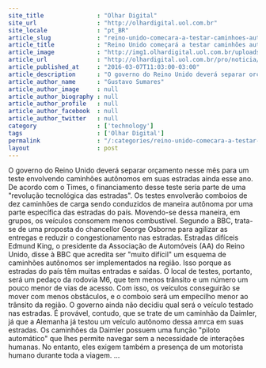```yaml
---
site_title               : "Olhar Digital"
site_url                 : "http://olhardigital.uol.com.br"
site_locale              : "pt_BR"
article_slug             : "reino-unido-comecara-a-testar-caminhoes-autonomos-ainda-em-2016"
article_title            : "Reino Unido começará a testar caminhões autônomos ainda em 2016"
article_image            : "http://img1.olhardigital.uol.com.br/uploads/acervo_imagens/2016/03/20160307120252_660_420.jpg"
article_url              : "http://olhardigital.uol.com.br/pro/noticia/reino-unido-comecara-a-testar-caminhoes-autonomos-ainda-em-2016/55843"
article_published_at     : "2016-03-07T11:03:00-03:00"
article_description      : "O governo do Reino Unido deverá separar orçamento nesse mês para um teste envolvendo caminhões autônomos em suas estradas ainda esse ano. De acordo com o Times, o financiamento desse teste seria parte de uma 'revolução tecnológica das estradas'. Os testes envolverão comboios de dez caminhões de carga sendo conduzidos de maneira autônoma por uma parte específica das estradas do país. Movendo-se dessa maneira, em grupos, os veículos consomem menos combustível. Segundo a BBC, trata-se de uma proposta do chancellor George Osborne para agilizar as entregas e reduzir o congestionamento nas estradas. Estradas difíceis Edmund King, o presidente da Associação de Automóveis (AA) do Reino Unido, disse à BBC que acredita ser 'muito difícil' um esquema de caminhões autônomos ser implementados na região. Isso porque as estradas do país têm muitas entradas e saídas. O local de testes, portanto, será um pedaço da rodovia M6, que tem menos trânsito e um número um pouco menor de vias de acesso. Com isso, os veículos conseguirão se mover com menos obstáculos, e o comboio será um empecilho menor ao trânsito da região. O governo ainda não decidiu qual será o veículo testado nas estradas. É provável, contudo, que se trate de um caminhão da Daimler, já que a Alemanha já testou um veículo autônomo dessa amrca em suas estradas. Os caminhões da Daimler possuem uma função 'piloto automático' que lhes permite navegar sem a necessidade de interações humanas. No entanto, eles exigem também a presença de um motorista humano durante toda a viagem. ..."
article_author_name      : "Gustavo Sumares"
article_author_image     : null
article_author_biography : null
article_author_profile   : null
article_author_facebook  : null
article_author_twitter   : null
category                 : ['technology']
tags                     : ['Olhar Digital']
permalink                : "/:categories/reino-unido-comecara-a-testar-caminhoes-autonomos-ainda-em-2016/"
layout                   : post
---
```


O governo do Reino Unido deverá separar orçamento nesse mês para um teste envolvendo caminhões autônomos em suas estradas ainda esse ano. De acordo com o Times, o financiamento desse teste seria parte de uma "revolução tecnológica das estradas". Os testes envolverão comboios de dez caminhões de carga sendo conduzidos de maneira autônoma por uma parte específica das estradas do país. Movendo-se dessa maneira, em grupos, os veículos consomem menos combustível. Segundo a BBC, trata-se de uma proposta do chancellor George Osborne para agilizar as entregas e reduzir o congestionamento nas estradas. Estradas difíceis Edmund King, o presidente da Associação de Automóveis (AA) do Reino Unido, disse à BBC que acredita ser "muito difícil" um esquema de caminhões autônomos ser implementados na região. Isso porque as estradas do país têm muitas entradas e saídas. O local de testes, portanto, será um pedaço da rodovia M6, que tem menos trânsito e um número um pouco menor de vias de acesso. Com isso, os veículos conseguirão se mover com menos obstáculos, e o comboio será um empecilho menor ao trânsito da região. O governo ainda não decidiu qual será o veículo testado nas estradas. É provável, contudo, que se trate de um caminhão da Daimler, já que a Alemanha já testou um veículo autônomo dessa amrca em suas estradas. Os caminhões da Daimler possuem uma função "piloto automático" que lhes permite navegar sem a necessidade de interações humanas. No entanto, eles exigem também a presença de um motorista humano durante toda a viagem. ...
